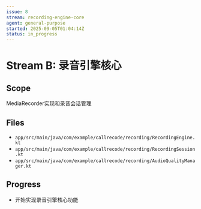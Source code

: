 ```yaml
---
issue: 8
stream: recording-engine-core
agent: general-purpose
started: 2025-09-05T01:04:14Z
status: in_progress
---
```


# Stream B: 录音引擎核心

## Scope
MediaRecorder实现和录音会话管理

## Files
- `app/src/main/java/com/example/callrecode/recording/RecordingEngine.kt`
- `app/src/main/java/com/example/callrecode/recording/RecordingSession.kt`
- `app/src/main/java/com/example/callrecode/recording/AudioQualityManager.kt`

## Progress
- 开始实现录音引擎核心功能